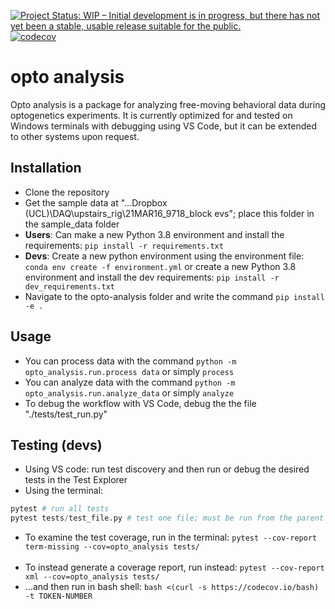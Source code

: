 [![Project Status: WIP – Initial development is in progress, but there has not yet been a stable, usable release suitable for the public.](https://www.repostatus.org/badges/latest/wip.svg)](https://www.repostatus.org/#wip)
[![codecov](https://codecov.io/gh/philshams/opto-analysis/branch/master/graph/badge.svg?token=IDLENSLEP4)](https://codecov.io/gh/philshams/opto-analysis)

# opto analysis

Opto analysis is a package for analyzing free-moving behavioral data during optogenetics experiments. It is currently optimized for and tested on Windows terminals with debugging using VS Code, but it can be extended to other systems upon request. 

## Installation

- Clone the repository
- Get the sample data at "...Dropbox (UCL)\DAQ\upstairs_rig\21MAR16_9718_block evs"; place this folder in the sample_data folder
- **Users**: Can make a new Python 3.8 environment and install the requirements:
```pip install -r requirements.txt```
- **Devs**: Create a new python environment using the environment file: ```conda env create -f environment.yml``` or create a new Python 3.8 environment and install the dev requirements: ```pip install -r dev_requirements.txt```
- Navigate to the opto-analysis folder and write the command ```pip install -e .```

## Usage

- You can process data with the command ```python -m opto_analysis.run.process data``` or simply ```process```
- You can analyze data with the command ```python -m opto_analysis.run.analyze_data``` or simply ```analyze```  
- To debug the workflow with VS Code, debug the the file "./tests/test_run.py"

## Testing (devs)
- Using VS code: run test discovery and then run or debug the desired tests in the Test Explorer
- Using the terminal:
```python
pytest # run all tests
pytest tests/test_file.py # test one file; must be run from the parent directory of 'tests'
```
- To examine the test coverage, run in the terminal: ```pytest --cov-report term-missing --cov=opto_analysis tests/```
<br/><br/>
- To instead generate a coverage report, run instead: ```pytest --cov-report xml --cov=opto_analysis tests/```
- ...and then run in bash shell: ```bash <(curl -s https://codecov.io/bash) -t TOKEN-NUMBER```

